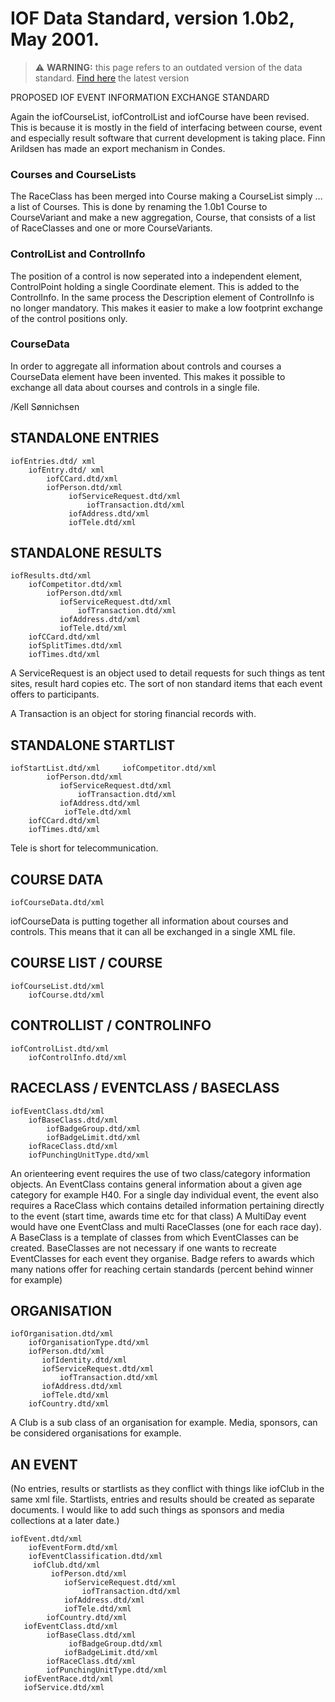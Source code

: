 # IOF Data Standard, version 1.0b2, May 2001.

> ⚠️ **WARNING:** this page refers to an outdated version of the data standard. [Find here](https://github.com/international-orienteering-federation/datastandard-v3) the latest version

PROPOSED IOF EVENT INFORMATION EXCHANGE STANDARD

Again the iofCourseList, iofControlList and iofCourse have been revised. This is because it is mostly in the field of interfacing between course, event and especially result software that current development is taking place. Finn Arildsen has made an export mechanism in Condes.

### Courses and CourseLists
The RaceClass has been merged into Course making a CourseList simply ... a list of Courses. This is done by renaming the 1.0b1 Course to CourseVariant and make a new aggregation, Course, that consists of a list of RaceClasses and one or more CourseVariants.
### ControlList and ControlInfo
The position of a control is now seperated into a independent element, ControlPoint holding a single Coordinate element. This is added to the ControlInfo. In the same process the Description element of ControlInfo is no longer mandatory. This makes it easier to make a low footprint exchange of the control positions only.
### CourseData
In order to aggregate all information about controls and courses a CourseData element have been invented. This makes it possible to exchange all data about courses and controls in a single file.

/Kell Sønnichsen

## STANDALONE ENTRIES 
```
iofEntries.dtd/ xml 
    iofEntry.dtd/ xml  
        iofCCard.dtd/xml
        iofPerson.dtd/xml
             iofServiceRequest.dtd/xml
                 iofTransaction.dtd/xml
             iofAddress.dtd/xml
             iofTele.dtd/xml
```

## STANDALONE RESULTS 
```
iofResults.dtd/xml
    iofCompetitor.dtd/xml 
        iofPerson.dtd/xml
           iofServiceRequest.dtd/xml
               iofTransaction.dtd/xml
           iofAddress.dtd/xml
           iofTele.dtd/xml
    iofCCard.dtd/xml 
    iofSplitTimes.dtd/xml 
    iofTimes.dtd/xml 
```
A ServiceRequest is an object used to detail requests for such things as tent sites, result hard copies etc.  The sort of non standard items that each event offers to participants.

A Transaction is an object for storing financial records with.

## STANDALONE STARTLIST 
```
iofStartList.dtd/xml     iofCompetitor.dtd/xml
        iofPerson.dtd/xml
           iofServiceRequest.dtd/xml
               iofTransaction.dtd/xml
           iofAddress.dtd/xml
            iofTele.dtd/xml
    iofCCard.dtd/xml
    iofTimes.dtd/xml
```
Tele is short for telecommunication.

## COURSE DATA 
```
iofCourseData.dtd/xml
```
iofCourseData is putting together all information about courses and controls. This means that it can all be exchanged in a single XML file.

## COURSE LIST / COURSE 
```
iofCourseList.dtd/xml
    iofCourse.dtd/xml 
```
## CONTROLLIST / CONTROLINFO
```
iofControlList.dtd/xml
    iofControlInfo.dtd/xml
```
## RACECLASS / EVENTCLASS / BASECLASS
```
iofEventClass.dtd/xml
    iofBaseClass.dtd/xml 
        iofBadgeGroup.dtd/xml 
        iofBadgeLimit.dtd/xml 
    iofRaceClass.dtd/xml 
    iofPunchingUnitType.dtd/xml 
```
An orienteering event requires the use of two class/category information objects. An EventClass contains general information about a given age category for example H40. For a single day individual event, the event also requires a RaceClass which contains detailed information pertaining directly to the event (start time, awards time etc for that class) A MultiDay event would have one EventClass and multi RaceClasses (one for each race day). A BaseClass is a template of classes from which EventClasses can be created. BaseClasses are not necessary if one wants to recreate EventClasses for each event they organise. Badge refers to awards which many nations offer for reaching certain standards (percent behind winner for example)

## ORGANISATION
```
iofOrganisation.dtd/xml
    iofOrganisationType.dtd/xml
    iofPerson.dtd/xml
       iofIdentity.dtd/xml
       iofServiceRequest.dtd/xml
           iofTransaction.dtd/xml
       iofAddress.dtd/xml
       iofTele.dtd/xml
    iofCountry.dtd/xml
```
A Club is a sub class of an organisation for example.  Media, sponsors, can be considered organisations for example. 

## AN EVENT
(No entries, results or startlists as they conflict with things like iofClub in the same xml file.  Startlists, entries and results should be created as separate documents.  I would like to add such things as sponsors and media collections at a later date.) 
```
iofEvent.dtd/xml
    iofEventForm.dtd/xml
    iofEventClassification.dtd/xml
     iofClub.dtd/xml  
         iofPerson.dtd/xml
            iofServiceRequest.dtd/xml
                iofTransaction.dtd/xml
            iofAddress.dtd/xml
            iofTele.dtd/xml
        iofCountry.dtd/xml 
   iofEventClass.dtd/xml
        iofBaseClass.dtd/xml 
             iofBadgeGroup.dtd/xml 
            iofBadgeLimit.dtd/xml 
        iofRaceClass.dtd/xml 
        iofPunchingUnitType.dtd/xml 
   iofEventRace.dtd/xml
   iofService.dtd/xml
```